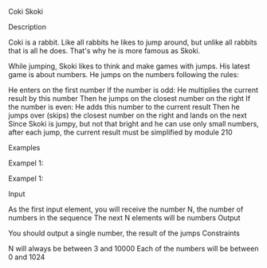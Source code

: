 
Coki Skoki

Description

Coki is a rabbit. Like all rabbits he likes to jump around, but unlike all rabbits that is all he does. That's why he is more famous as Skoki.

While jumping, Skoki likes to think and make games with jumps. His latest game is about numbers. He jumps on the numbers following the rules:

He enters on the first number
If the number is odd:
He multiplies the current result by this number
Then he jumps on the closest number on the right
If the number is even:
He adds this number to the current result
Then he jumps over (skips) the closest number on the right and lands on the next
Since Skoki is jumpy, but not that bright and he can use only small numbers, after each jump, the current result must be simplified by module 210

Examples

Exampel 1:


Exampel 1:


Input

As the first input element, you will receive the number N, the number of numbers in the sequence
The next N elements will be numbers
Output

You should output a single number, the result of the jumps
Constraints

N will always be between 3 and 10000
Each of the numbers will be between 0 and 1024

